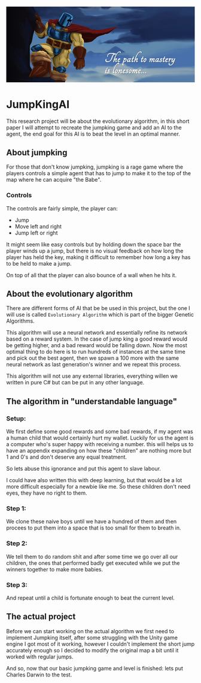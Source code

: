 ![jumking banner alt](/jumpking.jpg)

# JumpKingAI

This research project will be about the evolutionary algorithm, in this short paper I will attempt to 
recreate the jumpking game and add an AI to the agent, the end goal for this AI is to beat the level in an
optimal manner.

## About jumpking

For those that don't know jumpking, jumpking is a rage game where the players controls a simple agent that has to
jump to make it to the top of the map where he can acquire "the Babe".

### Controls

The controls are fairly simple, the player can:

- Jump
- Move left and right
- Jump left or right

It might seem like easy controls but by holding down the space bar the player winds up a jump, but there is no
visual feedback on how long the player has held the key, making it difficult to remember how long a key
has to be held to make a jump.

On top of all that the player can also bounce of a wall when he hits it.

## About the evolutionary algorithm

There are different forms of AI that be be used in this project, but the one I will use is called `Evolutionary Algorithm`
which is part of the bigger Genetic Algorithms.

This algorithm will use a neural network and essentially refine its network based on a reward system. In the case of
jump king a good reward would be getting higher, and a bad reward would be falling down. Now the most optimal thing to do here is
to run hundreds of instances at the same time and pick out the best agent, then we spawn a 100 more with the same neural network
as last generation's winner and we repeat this process.

This algorithm will not use any external libraries, everything willen we written in pure C# but can be put in any other language.

## The algorithm in "understandable language"

### Setup:  

We first define some good rewards and some bad rewards, if my agent was a human child that would
certainly hurt my wallet. Luckily for us the agent is a computer who's super happy with receiving a number.
this will helps us to have an appendix expanding on how these "children" are nothing more but 1 and 0's and don't deserve any equal treatment.

So lets abuse this ignorance and put this agent to slave labour.

I could have also written this with deep learning, but that would be a lot more difficult especially for a newbie like me.
So these children don't need eyes, they have no right to them.

### Step 1:

We clone these naive boys until we have a hundred of them and then procees to put them
into a space that is too small for them to breath in.

### Step 2: 

We tell them to do random shit and after some time we go over all our children, the ones that
performed badly get executed while we put the winners together to make more babies.

### Step 3:

And repeat until a child is fortunate enough to beat the current level.

## The actual project

Before we can start working on the actual algorithm we first need to implement Jumpking itself, after some struggling
with the Unity game engine I got most of it working, however I couldn't implement the short jump accurately enough so
I decided to modify the original map a bit until it worked with regular jumps.

And so, now that our basic jumpking game and level is finished: lets put Charles Darwin to the test.

